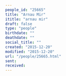 ```yaml
---
people_id: "25665"
title: "Arnau Mir"
ititle: "arnau mir"
draft: false
type: "people"
birthdate: ""
deathdate: ""
social_title: ""
created: "2015-12-20"
modified: "2015-12-20"
url: "/people/25665.html"
sent:
received:
---
```

